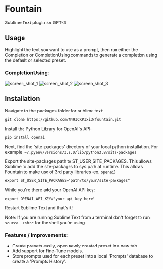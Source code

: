 # Fountain
Sublime Text plugin for GPT-3

## Usage

Highlight the text you want to use as a prompt, then run either the Completion or CompletionUsing commands to generate a completion using the default or selected preset.

### CompletionUsing:
![screen_shot_1](https://user-images.githubusercontent.com/43641857/142745626-6a263c55-047b-408f-8d3f-9e1914b6b1f5.png)
![screen_shot_2](https://user-images.githubusercontent.com/43641857/142745631-0fdd3293-5059-4df6-99b6-d5945334c60d.png)
![screen_shot_3](https://user-images.githubusercontent.com/43641857/142745633-4986569f-d1bb-4438-a4c6-42fe86dc4d17.png)

## Installation
Navigate to the packages folder for sublime text:

  `git clone https://github.com/M49ICKPIxi3/fountain.git`

Install the Python Library for OpenAI's API:

  `pip install openai`

Next, find the 'site-packages' directory of your local python installation. For example: `~/.pyenv/versions/3.8.0/lib/python3.8/site-packages`

Export the site-packages path to ST_USER_SITE_PACKAGES. This allows Sublime to add the site-packages to sys.path at runtime. This allows Fountain to make use of 3rd party libraries (ex. `openai`).

  `export ST_USER_SITE_PACKAGES="path/to/your/site-packages"`
  
While you're there add your OpenAI API key:

`export OPENAI_API_KEY="your api key here"`

Restart Sublime Text and that's it!

Note: If you are running Sublime Text from a terminal don't forget to run `source .zshrc` for the shell you're using.

### Features / Improvements:
- Create presets easily, open newly created preset in a new tab.
- Add support for Fine-Tune models.
- Store prompts used for each preset into a local 'Prompts' database to create a 'Prompts History'.